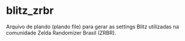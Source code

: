 # blitz_zrbr
Arquivo de plando (plando file) para gerar as settings Blitz utilizadas na comunidade Zelda Randomizer Brasil (ZRBR).
